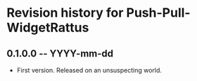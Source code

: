 # Revision history for Push-Pull-WidgetRattus

## 0.1.0.0 -- YYYY-mm-dd

* First version. Released on an unsuspecting world.
